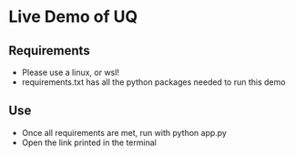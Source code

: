# Live Demo of UQ 

## Requirements
* Please use a linux, or wsl!
* requirements.txt has all the python packages needed to run this demo

## Use
* Once all requirements are met, run with python app.py
* Open the link printed in the terminal
